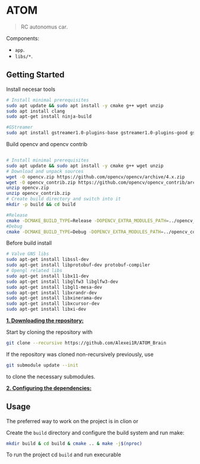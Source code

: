 # ATOM

> RC autonomus car.

Components:

- `app`.
- `libs/*`.


## Getting Started

Install necesar tools
```bash
# Install minimal prerequisites 
sudo apt update && sudo apt install -y cmake g++ wget unzip
sudo apt install clang
sudo apt-get install ninja-build
```
```bash
#GStreamer
sudo apt install gstreamer1.0-plugins-base gstreamer1.0-plugins-good gstreamer1.0-plugins-bad gstreamer1.0-plugins-ugly gstreamer1.0-libav
```

Build opencv and opencv contrib 
```bash

# Install minimal prerequisites 
sudo apt update && sudo apt install -y cmake g++ wget unzip
# Download and unpack sources
wget -O opencv.zip https://github.com/opencv/opencv/archive/4.x.zip
wget -O opencv_contrib.zip https://github.com/opencv/opencv_contrib/archive/4.x.zip
unzip opencv.zip
unzip opencv_contrib.zip
# Create build directory and switch into it
mkdir -p build && cd build

#Release 
cmake -DCMAKE_BUILD_TYPE=Release -DOPENCV_EXTRA_MODULES_PATH=../opencv_contrib-4.x/modules ../opencv-4.x
#Debug 
cmake -DCMAKE_BUILD_TYPE=Debug -DOPENCV_EXTRA_MODULES_PATH=../opencv_contrib-4.x/modules ../opencv-4.x

```



Before build install
```bash
# Valve GNS libs
sudo apt-get install libssl-dev
sudo apt-get install libprotobuf-dev protobuf-compiler
# Opengl related libs
sudo apt-get install libx11-dev
sudo apt-get install libglfw3 libglfw3-dev
sudo apt-get install libgl1-mesa-dev
sudo apt-get install libxrandr-dev
sudo apt-get install libxinerama-dev
sudo apt-get install libxcursor-dev
sudo apt-get install libxi-dev
```


<ins>**1. Downloading the repository:**</ins>

Start by cloning the repository with 

```bash
git clone --recursive https://github.com/Alexei1R/ATOM_Brain
```


If the repository was cloned non-recursively previously, use 
```bash
git submodule update --init
```
to clone the necessary submodules.

<ins>**2. Configuring the dependencies:**</ins>

## Usage
The preferred way to work on the project is in clion or

Create the `build` directory and configure the build system and run make:

```bash
mkdir build & cd build & cmake .. & make -j$(nproc)
```

To run the project cd `build` and run execurable

